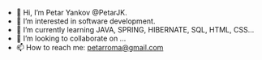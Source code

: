 - 👋 Hi, I’m Petar Yankov @PetarJK.
- 👀 I’m interested in software development.
- 🌱 I’m currently learning JAVA, SPRING, HIBERNATE, SQL, HTML, CSS...
- 💞️ I’m looking to collaborate on ...
- 📫 How to reach me: petarroma@gmail.com

<!---
PetarJK/PetarJK is a ✨ special ✨ repository because its `README.md` (this file) appears on your GitHub profile.
You can click the Preview link to take a look at your changes.
--->
